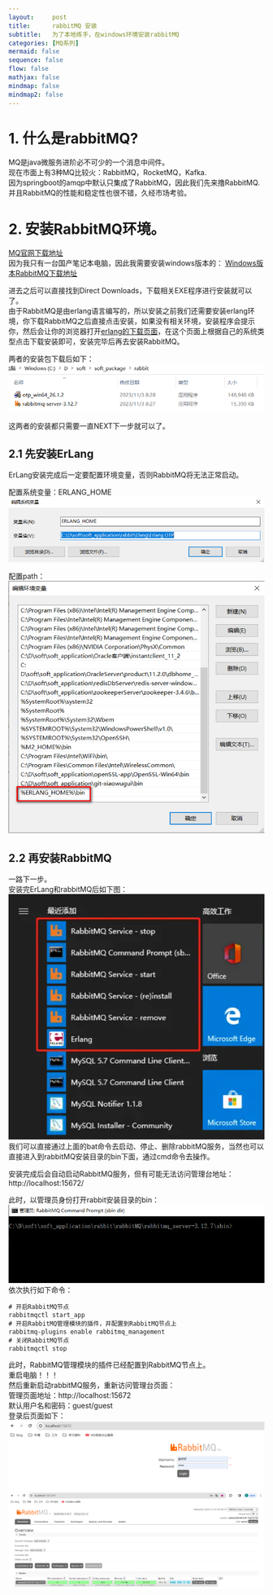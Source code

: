 ```yaml
---
layout:     post
title:      rabbitMQ 安装
subtitle:   为了本地练手，在windows环境安装rabbitMQ
categories: [MQ系列]
mermaid: false
sequence: false
flow: false
mathjax: false
mindmap: false
mindmap2: false
---
```


# 1. 什么是rabbitMQ?
MQ是java微服务进阶必不可少的一个消息中间件。   
现在市面上有3种MQ比较火：RabbitMQ，RocketMQ，Kafka.   
因为springboot的amqp中默认只集成了RabbitMQ，因此我们先来撸RabbitMQ.   
并且RabbitMQ的性能和稳定性也很不错，久经市场考验。   

# 2. 安装RabbitMQ环境。
[MQ官网下载地址](https://www.rabbitmq.com/download.html)   
因为我只有一台国产笔记本电脑，因此我需要安装windows版本的：
[Windows版本RabbitMQ下载地址](https://www.rabbitmq.com/install-windows.html)

进去之后可以直接找到Direct Downloads，下载相关EXE程序进行安装就可以了。    
由于RabbitMQ是由erlang语言编写的，所以安装之前我们还需要安装erlang环境，你下载RabbitMQ之后直接点击安装，如果没有相关环境，安装程序会提示你，然后会让你的浏览器打开[erlang的下载页面](https://www.erlang.org/downloads)，在这个页面上根据自己的系统类型点击下载安装即可，安装完毕后再去安装RabbitMQ。   

两者的安装包下载后如下：
![](/images/myBlog/2023-10-01-package.png)

这两者的安装都只需要一直NEXT下一步就可以了。   

## 2.1 先安装ErLang 
ErLang安装完成后一定要配置环境变量，否则RabbitMQ将无法正常启动。   

配置系统变量：ERLANG_HOME   
![](/images/myBlog/2023-10-01-erlang.png)

配置path：
![](/images/myBlog/2023-10-01-erlang-path.png)

## 2.2 再安装RabbitMQ
一路下一步。   
安装完ErLang和rabbitMQ后如下图：   
![](/images/myBlog/2023-10-01_rabbitMQ-install.png)
我们可以直接通过上面的bat命令去启动、停止、删除rabbitMQ服务，当然也可以直接进入到rabbitMQ安装目录的bin下面，通过cmd命令去操作。   

安装完成后会自动启动RabbitMQ服务，但有可能无法访问管理台地址：http://localhost:15672/

此时，以管理员身份打开rabbit安装目录的bin：   
![](/images/myBlog/2023-10-01-rabbit-bin.png)
依次执行如下命令：   
```youtrack
# 开启RabbitMQ节点
rabbitmqctl start_app
# 开启RabbitMQ管理模块的插件，并配置到RabbitMQ节点上
rabbitmq-plugins enable rabbitmq_management
# 关闭RabbitMQ节点
rabbitmqctl stop
```
此时，RabbitMQ管理模块的插件已经配置到RabbitMQ节点上。   
重启电脑！！！   
然后重新启动rabbitMQ服务，重新访问管理台页面：   
管理页面地址：http://localhost:15672   
默认用户名和密码：guest/guest   
登录后页面如下：   
![](/images/myBlog/2023-10-01_rabbitMQ-login.png)   
![](/images/myBlog/2023-10-01_rabbitMQ-login-inner.png)

